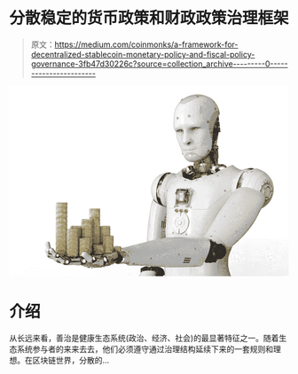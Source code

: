 # 分散稳定的货币政策和财政政策治理框架

> 原文：<https://medium.com/coinmonks/a-framework-for-decentralized-stablecoin-monetary-policy-and-fiscal-policy-governance-3fb47d30226c?source=collection_archive---------0----------------------->

![](img/b40ea9aeedd7339f4a16402ad3c42dd6.png)

# 介绍

从长远来看，善治是健康生态系统(政治、经济、社会)的最显著特征之一。随着生态系统参与者的来来去去，他们必须遵守通过治理结构延续下来的一套规则和理想。在区块链世界，分散的…